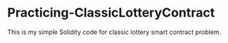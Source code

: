 # Practicing-ClassicLotteryContract
This is my simple Solidity code for classic lottery smart contract problem.
